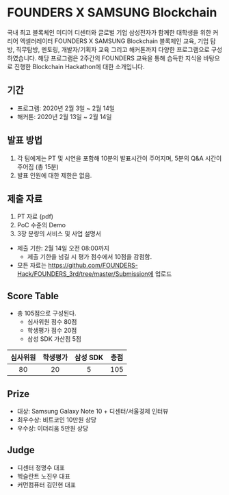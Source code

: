 # FOUNDERS X SAMSUNG Blockchain
국내 최고 블록체인 미디어 디센터와 글로벌 기업 삼성전자가 함께한 대학생을 위한 커리어 엑셀러레이터 FOUNDERS X SAMSUNG Blockchain
블록체인 교육, 기업 탐방, 직무탐방, 멘토링, 개발자/기획자 교육 그리고 해커톤까지 다양한 프로그램으로 구성하였습니다. 해당 프로그램은 2주간의 FOUNDERS 교육을 통해 습득한 지식을 바탕으로 진행한 Blockchain Hackathon에 대한 소개입니다.

## 기간
* 프로그램: 2020년 2월 3일 ~ 2월 14일
* 해커톤: 2020년 2월 13일 ~ 2월 14일

## 발표 방법

1. 각 팀에게는 PT 및 시연을 포함해 10분의 발표시간이 주어지며, 5분의 Q&A 시간이 주어짐 (총 15분)
2. 발표 인원에 대한 제한은 없음.

## 제출 자료
1. PT 자료 (pdf)
2. PoC 수준의 Demo
3. 3장 분량의 서비스 및 사업 설명서

* 제출 기한: 2월 14일 오전 08:00까지
  * 제출 기한을 넘길 시 평가 점수에서 10점을 감점함.
* 모든 자료는 https://github.com/FOUNDERS-Hack/FOUNDERS_3rd/tree/master/Submission에 업로드

## Score Table
* 총 105점으로 구성된다.
  * 심사위원 점수 80점
  * 학생평가 점수 20점
  * 삼성 SDK 가산점 5점
  
| 심사위원 | 학생평가 | 삼성 SDK | 총점 | 
| :----: | :-----: | :-----: | :--: |
| 80      |  20    | 5       |  105 |


## Prize
* 대상: Samsung Galaxy Note 10 + 디센터/서울경제 인터뷰
* 최우수상: 비트코인 10만원 상당
* 우수상: 이더리움 5만원 상당

## Judge
* 디센터 정명수 대표
* 헥슬란트 노진우 대표
* 커먼컴퓨터 김민현 대표

